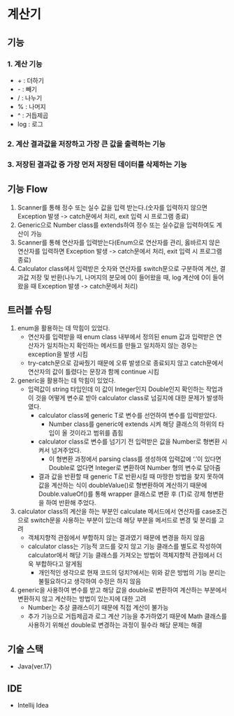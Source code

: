 # 계산기

## 기능
### 1. 계산 기능
- \+ : 더하기
- \- : 빼기
- / : 나누기
- % : 나머지
- ^ : 거듭제곱
- log : 로그
### 2. 계산 결과값을 저장하고 가장 큰 값을 출력하는 기능
### 3. 저장된 결과값 중 가장 먼저 저장된 데이터를 삭제하는 기능

## 기능 Flow
1. Scanner를 통해 정수 또는 실수 값을 입력 받는다.(숫자를 입력하지 않으면 Exception 발생 -> catch문에서 처리, exit 입력 시 프로그램 종료)
2. Generic으로 Number class를 extends하여 정수 또는 실수값을 입력하여도 계산이 가능
3. Scanner를 통해 연산자를 입력받는다(Enum으로 연산자를 관리, 옳바르지 않은 연산자를 입력하면 Exception 발생 -> catch문에서 처리, exit 입력 시 프로그램 종료)
4. Calculator class에서 입력받은 숫자와 연산자를 switch문으로 구분하여 계산, 결과값 저장 및 반환(나누기, 나머지의 분모에 0이 들어왔을 때, log 계산에 0이 들어왔을 때 Exception 발생 -> catch문에서 처리)

## 트러블 슈팅
1. enum을 활용하는 데 막힘이 있었다.
    - 연산자를 입력받을 때 enum class 내부에서 정의된 enum 값과 입력받은 연산자가 일치하는지 확인하는 메서드를 만들고 일치하지 않는 경우는 exception을 발생 시킴
    - try-catch문으로 감싸줬기 때문에 오류 발생으로 종료되지 않고 catch문에서 연산자의 값이 틀렸다는 문장과 함께 continue 시킴
2. generic을 활용하는 데 막힘이 있었다.
    - 입력값이 string 타입인데 이 값이 Integer인지 Double인지 확인하는 작업과 이 것을 어떻게 변수로 받아 calculator class로 넘길지에 대한 문제가 발생하였다.
        - calculator class에 generic T로 변수를 선언하여 변수를 입력받았다.
            - Number class를 generic에 extends 시켜 해당 클래스의 하위의 타입이 올 것이라고 범위를 좁힘
        - calculator class로 변수를 넘기기 전 입력받은 값을 Number로 형변환 시켜서 넘겨주었다.
            - 이 형변환 과정에서 parsing class를 생성하여 입력값에 ‘.’이 있다면 Double로 없다면 Integer로 변환하여 Number 형의 변수로 담아줌
        - 결과 값을 반환할 때 generic T로 반환시킬 때 마땅한 방법을 찾지 못하여 값을 계산하는 식이 doubleValue()로 형변환하여 계산하기 때문에 Double.valueOf()를 통해 wrapper 클래스로 변환 후 (T)로 강제 형변환을 하여 반환해 주었다.
3. calculator class의 계산을 하는 부분인 calculate 메서드에서 연산자를 case조건으로 switch문을 사용하는 부분이 있는데 해당 부분을 메서드로 변경 및 분리를 고려
    - 객체지향적 관점에서 부합하지 않는 결과였기 때문에 변경을 하지 않음
    - calculator class는 기능적 코드를 갖지 않고 기능 클래스를 별도로 작성하여 calculator에서 해당 기능 클래스를 가져오는 방법이 객체지향적 관점에서 더욱 부합하다고 알게됨
      - 개인적인 생각으로 현재 코드의 덩치?에서는 위와 같은 방법의 기능 분리는 불필요하다고 생각하여 수정은 하지 않음
4. generic을 사용하여 변수를 받고 해당 값을 double로 변환하여 계산하는 부분에서 변환하지 않고 계산하는 방법이 있는지에 대한 고려
    - Number는 추상 클래스이기 때문에 직접 계산이 불가능
    - 추가 기능으로 거듭제곱과 로그 계산 기능을 추가하였기 때문에 Math 클래스를 사용하기 위해선 double로 변경하는 과정이 필수라 해당 문제는 해결

## 기술 스택
-  Java(ver.17)

## IDE
- Intellij Idea
